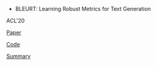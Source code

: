 - BLEURT: Learning Robust Metrics for Text Generation

ACL'20

[Paper](https://arxiv.org/abs/2004.04696)

[Code](https://github.com/google-research/bleurt)

[Summary](https://twitter.com/dipanjand/status/1248445801409413122)

